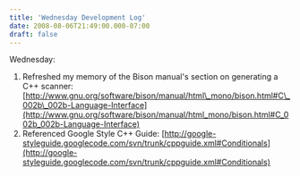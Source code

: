 ```yaml
---
title: 'Wednesday Development Log'
date: 2008-08-06T21:49:00.000-07:00
draft: false
---
```


Wednesday:  

1.  Refreshed my memory of the Bison manual's section on generating a C++ scanner: [http://www.gnu.org/software/bison/manual/html\_mono/bison.html#C\_002b\_002b-Language-Interface](http://www.gnu.org/software/bison/manual/html_mono/bison.html#C_002b_002b-Language-Interface)
2.  Referenced Google Style C++ Guide: [http://google-styleguide.googlecode.com/svn/trunk/cppguide.xml#Conditionals](http://google-styleguide.googlecode.com/svn/trunk/cppguide.xml#Conditionals)
